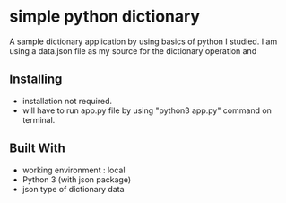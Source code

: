# simple python dictionary

A sample dictionary application by using basics of python I studied.
I am using a data.json file as my source for the dictionary operation and

## Installing

* installation not required.
* will have to run app.py file by using "python3 app.py" command on terminal.

## Built With

* working environment : local
* Python 3 (with json package)
* json type of dictionary data

